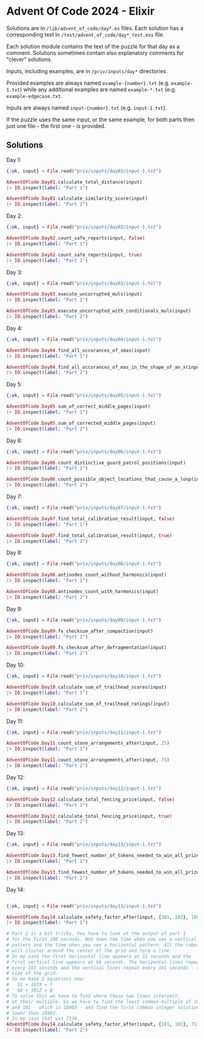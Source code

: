 # Advent Of Code 2024 - Elixir

Solutions are in `/lib/advent_of_code/day*.ex` files.
Each solution has a corresponding test in `/test/advent_of_code/day*_test.exs` file.

Each solution module contains the text of the puzzle for that day as a comment.
Solutions sometimes contain also explanatory comments for "clever" solutions.

Inputs, including examples, are in `/priv/inputs/day*` directories.

Provided examples are always named `example-{number}.txt` (e.g. `example-1.txt`) 
while any additional examples are named `example-*.txt` (e.g. `example-edgecase.txt`.

Inputs are always named `input-{number}.txt` (e.g. `input-1.txt`).

If the puzzle uses the same input, or the same example, for both parts then 
just one file - the first one - is provided.

## Solutions

Day 1:

```elixir
{:ok, input} = File.read("priv/inputs/day01/input-1.txt")

AdventOfCode.Day01.calculate_total_distance(input)
|> IO.inspect(label: "Part 1")

AdventOfCode.Day01.calculate_similarity_score(input)
|> IO.inspect(label: "Part 2")
```

Day 2:

```elixir
{:ok, input} = File.read("priv/inputs/day02/input-1.txt")

AdventOfCode.Day02.count_safe_reports(input, false)
|> IO.inspect(label: "Part 1")

AdventOfCode.Day02.count_safe_reports(input, true)
|> IO.inspect(label: "Part 2")
```

Day 3:

```elixir
{:ok, input} = File.read("priv/inputs/day03/input-1.txt")

AdventOfCode.Day03.execute_uncorrupted_muls(input)
|> IO.inspect(label: "Part 1")

AdventOfCode.Day03.execute_uncorrupted_with_conditionals_muls(input)
|> IO.inspect(label: "Part 2")
```

Day 4:

```elixir
{:ok, input} = File.read("priv/inputs/day04/input-1.txt")

AdventOfCode.Day04.find_all_occurances_of_xmas(input)
|> IO.inspect(label: "Part 1")

AdventOfCode.Day04.find_all_occurances_of_mas_in_the_shape_of_an_x(input)
|> IO.inspect(label: "Part 2")
```

Day 5:

```elixir
{:ok, input} = File.read("priv/inputs/day05/input-1.txt")

AdventOfCode.Day05.sum_of_correct_middle_pages(input)
|> IO.inspect(label: "Part 1")

AdventOfCode.Day05.sum_of_corrected_middle_pages(input)
|> IO.inspect(label: "Part 2")
```

Day 6:

```elixir
{:ok, input} = File.read("priv/inputs/day06/input-1.txt")

AdventOfCode.Day06.count_distinctive_guard_patrol_positions(input)
|> IO.inspect(label: "Part 1")

AdventOfCode.Day06.count_possible_object_locations_that_cause_a_loop(input)
|> IO.inspect(label: "Part 2")
```

Day 7:

```elixir
{:ok, input} = File.read("priv/inputs/day07/input-1.txt")

AdventOfCode.Day07.find_total_calibration_result(input, false)
|> IO.inspect(label: "Part 1")

AdventOfCode.Day07.find_total_calibration_result(input, true)
|> IO.inspect(label: "Part 2")
```

Day 8:

```elixir
{:ok, input} = File.read("priv/inputs/day08/input-1.txt")

AdventOfCode.Day08.antinodes_count_without_harmonics(input)
|> IO.inspect(label: "Part 1")

AdventOfCode.Day08.antinodes_count_with_harmonics(input)
|> IO.inspect(label: "Part 2")
```

Day 9:

```elixir
{:ok, input} = File.read("priv/inputs/day09/input-1.txt")

AdventOfCode.Day09.fs_checksum_after_compaction(input)
|> IO.inspect(label: "Part 1")

AdventOfCode.Day09.fs_checksum_after_defragmentation(input)
|> IO.inspect(label: "Part 2")
```

Day 10:

```elixir
{:ok, input} = File.read("priv/inputs/day10/input-1.txt")

AdventOfCode.Day10.calculate_sum_of_trailhead_scores(input)
|> IO.inspect(label: "Part 1")

AdventOfCode.Day10.calculate_sum_of_trailhead_ratings(input)
|> IO.inspect(label: "Part 2")
```

Day 11:

```elixir
{:ok, input} = File.read("priv/inputs/day11/input-1.txt")

AdventOfCode.Day11.count_stone_arrangements_after(input, 25)
|> IO.inspect(label: "Part 1")

AdventOfCode.Day11.count_stone_arrangements_after(input, 75)
|> IO.inspect(label: "Part 2")
```

Day 12:

```elixir
{:ok, input} = File.read("priv/inputs/day12/input-1.txt")

AdventOfCode.Day12.calculate_total_fencing_price(input, false)
|> IO.inspect(label: "Part 1")

AdventOfCode.Day12.calculate_total_fencing_price(input, true)
|> IO.inspect(label: "Part 2")
```

Day 13:

```elixir
{:ok, input} = File.read("priv/inputs/day13/input-1.txt")

AdventOfCode.Day13.find_fewest_number_of_tokens_needed_to_win_all_prizes(input, 0)
|> IO.inspect(label: "Part 1")

AdventOfCode.Day13.find_fewest_number_of_tokens_needed_to_win_all_prizes(input, 10_000_000_000_000)
|> IO.inspect(label: "Part 2")
```

Day 14:

```elixir

{:ok, input} = File.read("priv/inputs/day13/input-1.txt")

AdventOfCode.Day14.calculate_safety_factor_after(input, {101, 103}, 100)
|> IO.inspect(label: "Part 1")

# Part 2 is a bit tricky. You have to look at the output of part 1
# for the first 200 seconds. Not down the time when you see a vertical
# pattern and the time when you see a horizontal pattern. All the robots
# will cluster around the center of the grid and form a line.
# In my case the first horizontal line appears at 31 seconds and the
# first vertical line appears at 68 seconds. The horizontal lines repeat
# every 103 seconds and the vertical lines repeat every 101 seconds - the
# size of the grid.
# So we have 2 equations now:
#   31 + 103X = Y
#   68 + 101Z = Q
# To solve this we have to find where these two lines intersect.
# at their multiple. So we have to find the least common multiple of 103 
# and 101 - which is 10403 - and find the first common integer solution
# lower than 10403.
# In my case that was 7138.
AdventOfCode.Day14.calculate_safety_factor_after(input, {101, 103}, 7138)
|> IO.inspect(label: "Part 2")
```
